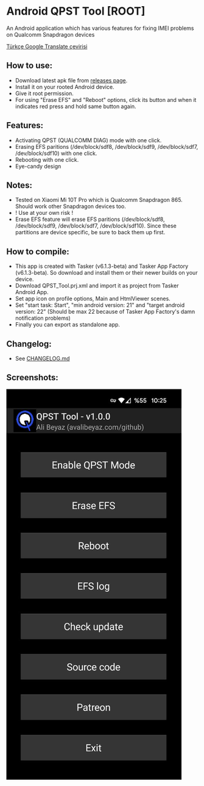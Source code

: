 # Android QPST Tool [ROOT]  
An Android application which has various features for fixing IMEI problems on Qualcomm Snapdragon devices  
  
[Türkçe Google Translate çevirisi](https://github-com.translate.goog/symbuzzer/android-qpst-tool/blob/main/README.md?_x_tr_sl=en&_x_tr_tl=tr&_x_tr_hl=tr&_x_tr_pto=wapp)  
  
## How to use:
- Download latest apk file from [releases page](https://github.com/symbuzzer/android-qpst-tool/releases).    
- Install it on your rooted Android device.  
- Give it root permission.  
- For using "Erase EFS" and "Reboot" options, click its button and when it indicates red press and hold same button again.  

## Features:  
- Activating QPST (QUALCOMM DIAG) mode with one click.  
- Erasing EFS paritions (/dev/block/sdf8, /dev/block/sdf9, /dev/block/sdf7, /dev/block/sdf10) with one click.  
- Rebooting with one click.
- Eye-candy design

## Notes:  
- Tested on Xiaomi Mi 10T Pro which is Qualcomm Snapdragon 865. Should work other Snapdragon devices too.  
- ! Use at your own risk !
- Erase EFS feature will erase EFS paritions (/dev/block/sdf8, /dev/block/sdf9, /dev/block/sdf7, /dev/block/sdf10). Since these partitions are device specific, be sure to back them up first.  
  
## How to compile:  
- This app is created with Tasker (v6.1.3-beta) and Tasker App Factory (v6.1.3-beta). So download and install them or their newer builds on your device.  
- Download QPST_Tool.prj.xml and import it as project from Tasker Android App.  
- Set app icon on profile options, Main and HtmlViewer scenes.  
- Set "start task: Start", "min android version: 21" and "target android version: 22" (Should be max 22 because of Tasker App Factory's damn notification problems)  
- Finally you can export as standalone app.  
  
## Changelog:  
- See [CHANGELOG.md](https://github.com/symbuzzer/android-qpst-tool/blob/main/CHANGELOG.md)
  
## Screenshots:
![](https://github.com/symbuzzer/android-qpst-tool/blob/main/screenshot1.jpg?raw=true)
